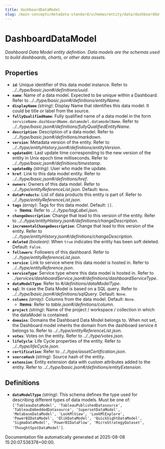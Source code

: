 ```yaml
---
title: dashboardDataModel
slug: /main-concepts/metadata-standard/schemas/entity/data/dashboarddatamodel
---
```


# DashboardDataModel

*Dashboard Data Model entity definition. Data models are the schemas used to build dashboards, charts, or other data assets.*

## Properties

- **`id`**: Unique identifier of this data model instance. Refer to *../../type/basic.json#/definitions/uuid*.
- **`name`**: Name of a data model. Expected to be unique within a Dashboard. Refer to *../../type/basic.json#/definitions/entityName*.
- **`displayName`** *(string)*: Display Name that identifies this data model. It could be title or label from the source.
- **`fullyQualifiedName`**: Fully qualified name of a data model in the form `serviceName.dashboardName.datamodel.datamodelName`. Refer to *../../type/basic.json#/definitions/fullyQualifiedEntityName*.
- **`description`**: Description of a data model. Refer to *../../type/basic.json#/definitions/markdown*.
- **`version`**: Metadata version of the entity. Refer to *../../type/entityHistory.json#/definitions/entityVersion*.
- **`updatedAt`**: Last update time corresponding to the new version of the entity in Unix epoch time milliseconds. Refer to *../../type/basic.json#/definitions/timestamp*.
- **`updatedBy`** *(string)*: User who made the update.
- **`href`**: Link to this data model entity. Refer to *../../type/basic.json#/definitions/href*.
- **`owners`**: Owners of this data model. Refer to *../../type/entityReferenceList.json*. Default: `None`.
- **`dataProducts`**: List of data products this entity is part of. Refer to *../../type/entityReferenceList.json*.
- **`tags`** *(array)*: Tags for this data model. Default: `[]`.
  - **Items**: Refer to *../../type/tagLabel.json*.
- **`changeDescription`**: Change that lead to this version of the entity. Refer to *../../type/entityHistory.json#/definitions/changeDescription*.
- **`incrementalChangeDescription`**: Change that lead to this version of the entity. Refer to *../../type/entityHistory.json#/definitions/changeDescription*.
- **`deleted`** *(boolean)*: When `true` indicates the entity has been soft deleted. Default: `False`.
- **`followers`**: Followers of this dashboard. Refer to *../../type/entityReferenceList.json*.
- **`service`**: Link to service where this data model is hosted in. Refer to *../../type/entityReference.json*.
- **`serviceType`**: Service type where this data model is hosted in. Refer to *../services/dashboardService.json#/definitions/dashboardServiceType*.
- **`dataModelType`**: Refer to *#/definitions/dataModelType*.
- **`sql`**: In case the Data Model is based on a SQL query. Refer to *../../type/basic.json#/definitions/sqlQuery*. Default: `None`.
- **`columns`** *(array)*: Columns from the data model. Default: `None`.
  - **Items**: Refer to *table.json#/definitions/column*.
- **`project`** *(string)*: Name of the project / workspace / collection in which the dataModel is contained.
- **`domains`**: Domains the Dashboard Data Model belongs to. When not set, the Dashboard model inherits the domain from the dashboard service it belongs to. Refer to *../../type/entityReferenceList.json*.
- **`votes`**: Votes on the entity. Refer to *../../type/votes.json*.
- **`lifeCycle`**: Life Cycle properties of the entity. Refer to *../../type/lifeCycle.json*.
- **`certification`**: Refer to *../../type/assetCertification.json*.
- **`sourceHash`** *(string)*: Source hash of the entity.
- **`extension`**: Entity extension data with custom attributes added to the entity. Refer to *../../type/basic.json#/definitions/entityExtension*.
## Definitions

- **`dataModelType`** *(string)*: This schema defines the type used for describing different types of data models. Must be one of: `['TableauDataModel', 'TableauPublishedDatasource', 'TableauEmbeddedDatasource', 'SupersetDataModel', 'MetabaseDataModel', 'LookMlView', 'LookMlExplore', 'PowerBIDataModel', 'QlikDataModel', 'QuickSightDataModel', 'SigmaDataModel', 'PowerBIDataFlow', 'MicroStrategyDataset', 'ThoughtSpotDataModel']`.


Documentation file automatically generated at 2025-08-08 15:20:07.536378+00:00.
